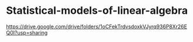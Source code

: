 # Statistical-models-of-linear-algebra
https://drive.google.com/drive/folders/1oCFekTrdvsdoxkVJyrq936P8Xr26EQ0I?usp=sharing
